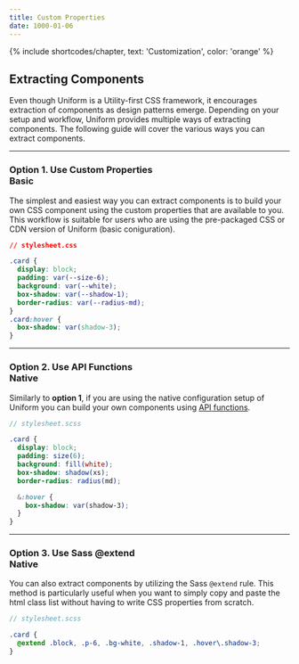 ```yaml
---
title: Custom Properties
date: 1000-01-06
---
```


{% include shortcodes/chapter, text: 'Customization', color: 'orange' %}


## Extracting Components

Even though Uniform is a Utility-first CSS framework, it encourages extraction of components as design patterns emerge. Depending on your setup and workflow, Uniform provides multiple ways of extracting components. The following guide will cover the various ways you can extract components.

---

### Option 1. Use Custom Properties <div class="inline-block ml-2 px-2 py-1 bg-black radius-xs font-2xs font-600 align-middle text-white uppercase tracking-1">Basic</div>

The simplest and easiest way you can extract components is to build your own CSS component using the custom properties that are available to you. This workflow is suitable for users who are using the pre-packaged CSS or CDN version of Uniform (basic coniguration).

```css
// stylesheet.css

.card {
  display: block;
  padding: var(--size-6);
  background: var(--white);
  box-shadow: var(--shadow-1);
  border-radius: var(--radius-md);
}
.card:hover {
  box-shadow: var(shadow-3);
}
```
---

### Option 2. Use API Functions <div class="inline-block ml-2 px-2 py-1 bg-pink-400 radius-xs font-2xs font-600 align-middle text-white uppercase tracking-1">Native</div>

Similarly to **option 1**, if you are using the native configuration setup of Uniform you can build your own components using <a class="hover.underline" href="/get-started/api-functions">API functions</a>.

```scss
// stylesheet.scss

.card {
  display: block;
  padding: size(6);
  background: fill(white);
  box-shadow: shadow(xs);
  border-radius: radius(md);

  &:hover {
    box-shadow: var(shadow-3);
  }
}
```

---

### Option 3. Use Sass @extend <div class="inline-block ml-2 px-2 py-1 bg-pink-400 radius-xs font-2xs font-600 align-middle text-white uppercase tracking-1">Native</div>

You can also extract components by utilizing the Sass `@extend` rule. This method is particularly useful when you want to simply copy and paste the html class list without having to write CSS properties from scratch.

```scss
// stylesheet.scss

.card {
  @extend .block, .p-6, .bg-white, .shadow-1, .hover\.shadow-3;
}
```


